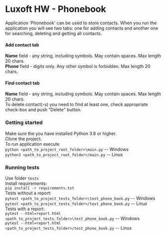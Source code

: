 # Luxoft HW - Phonebook
Application 'Phonebook' can be used to store contacts. 
When you run the application you will see two tabs: one for adding contacts and another
one for searching, deleting and getting all contacts.
#### Add contact tab
**Name** field - any string, including symbols. May contain spaces. Max length 20 chars.  
**Phone** field - digits only. Any other symbol is forbidden.  Max length 20 chars.
#### Find contact tab
**Name** field - any string, including symbols. May contain spaces. Max length 20 chars.  
To delete contact(-s) you need to find at least one, check appropriate check-box and push "Delete" button.
### Getting started
Make sure the you have installed Python 3.8 or higher.  
Clone the project.  
To run application execute  
`python <path_to_project_root_folder>\main.py` -- Windows  
`python3 <path_to_project_root_folder>/main.py` -- Linux
### Running tests
Use folder `tests`  
Install requirements:  
`pip install -r requirements.txt`  
Tests without a report:  
`pytest <path_to_project_tests_folder>\test_phone_book.py` -- Windows  
`pytest <path_to_project_tests_folder>/test_phone_book.py` -- Linux  
Tests with a report:  
`pytest --html=report.html <path_to_project_tests_folder>\test_phone_book.py` -- Windows   
`pytest --html=report.html <path_to_project_tests_folder>/test_phone_book.py` -- Linux
 
